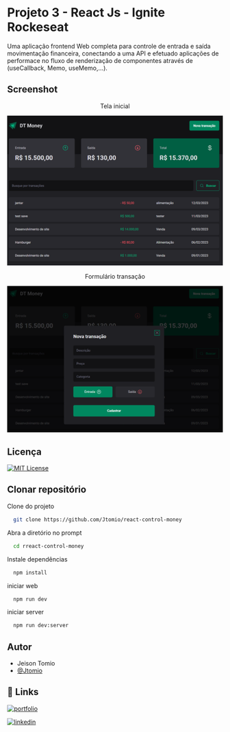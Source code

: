 # Projeto 3 - React Js - Ignite Rockeseat

Uma aplicação frontend Web completa para controle de entrada e saída movimentação financeira, conectando a uma API e efetuado aplicações de performace no fluxo de renderização de componentes através de (useCallback, Memo, useMemo,...).

## Screenshot

<p align="center">Tela inicial</p>
<img src="./src/assets/preview1.png" />
<p align="center">Formulário transação</p>
<img src="./src/assets/preview2.png" />

## Licença

[![MIT License](https://img.shields.io/badge/License-MIT-green.svg)](https://choosealicense.com/licenses/mit/)

## Clonar repositório

Clone do projeto

```bash
  git clone https://github.com/Jtomio/react-control-money
```

Abra a diretório no prompt

```bash
  cd rreact-control-money
```

Instale dependências

```bash
  npm install
```

iniciar web

```bash
  npm run dev
```

iniciar server

```bash
  npm run dev:server
```

## Autor

- Jeison Tomio
- [@Jtomio](https://www.github.com/Jtomio)

## 🔗 Links

[![portfolio](https://img.shields.io/badge/my_portfolio-000?style=for-the-badge&logo=ko-fi&logoColor=white)](https://portfoliojeison.vercel.app/)

[![linkedin](https://img.shields.io/badge/linkedin-0A66C2?style=for-the-badge&logo=linkedin&logoColor=white)](https://www.linkedin.com/in/jeison-tomio/)
